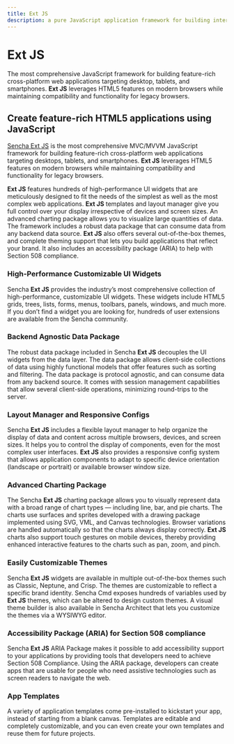 ```yaml
---
title: Ext JS
description: a pure JavaScript application framework for building interactive cross platform web applications
---
```


# Ext JS

The most comprehensive JavaScript framework for building feature-rich cross-platform web applications targeting desktop, tablets, and smartphones. **Ext JS** leverages HTML5 features on modern browsers while maintaining compatibility and functionality for legacy browsers.

## Create feature-rich HTML5 applications using JavaScript

[Sencha Ext JS](https://www.sencha.com/products/extjs/) is the most comprehensive MVC/MVVM JavaScript framework for building feature-rich cross-platform web applications targeting desktops, tablets, and smartphones. **Ext JS** leverages HTML5 features on modern browsers while maintaining compatibility and functionality for legacy browsers.

**Ext JS** features hundreds of high-performance UI widgets that are meticulously designed to fit the needs of the simplest as well as the most complex web applications. **Ext JS** templates and layout manager give you full control over your display irrespective of devices and screen sizes. An advanced charting package allows you to visualize large quantities of data. The framework includes a robust data package that can consume data from any backend data source. **Ext JS** also offers several out-of-the-box themes, and complete theming support that lets you build applications that reflect your brand. It also includes an accessibility package (ARIA) to help with Section 508 compliance.

### High-Performance Customizable UI Widgets

Sencha **Ext JS** provides the industry’s most comprehensive collection of high-performance, customizable UI widgets. These widgets include HTML5 grids, trees, lists, forms, menus, toolbars, panels, windows, and much more. If you don’t find a widget you are looking for, hundreds of user extensions are available from the Sencha community.

### Backend Agnostic Data Package

The robust data package included in Sencha **Ext JS** decouples the UI widgets from the data layer. The data package allows client-side collections of data using highly functional models that offer features such as sorting and filtering. The data package is protocol agnostic, and can consume data from any backend source. It comes with session management capabilities that allow several client-side operations, minimizing round-trips to the server.

### Layout Manager and Responsive Configs

Sencha **Ext JS** includes a flexible layout manager to help organize the display of data and content across multiple browsers, devices, and screen sizes. It helps you to control the display of components, even for the most complex user interfaces. **Ext JS** also provides a responsive config system that allows application components to adapt to specific device orientation (landscape or portrait) or available browser window size.

### Advanced Charting Package

The Sencha **Ext JS** charting package allows you to visually represent data with a broad range of chart types — including line, bar, and pie charts. The charts use surfaces and sprites developed with a drawing package implemented using SVG, VML, and Canvas technologies. Browser variations are handled automatically so that the charts always display correctly. **Ext JS** charts also support touch gestures on mobile devices, thereby providing enhanced interactive features to the charts such as pan, zoom, and pinch.

### Easily Customizable Themes

Sencha **Ext JS** widgets are available in multiple out-of-the-box themes such as Classic, Neptune, and Crisp. The themes are customizable to reflect a specific brand identity. Sencha Cmd exposes hundreds of variables used by **Ext JS** themes, which can be altered to design custom themes. A visual theme builder is also available in Sencha Architect that lets you customize the themes via a WYSIWYG editor.

### Accessibility Package (ARIA) for Section 508 compliance

Sencha **Ext JS** ARIA Package makes it possible to add accessibility support to your applications by providing tools that developers need to achieve Section 508 Compliance. Using the ARIA package, developers can create apps that are usable for people who need assistive technologies such as screen readers to navigate the web.

### App Templates

A variety of application templates come pre-installed to kickstart your app, instead of starting from a blank canvas. Templates are editable and completely customizable, and you can even create your own templates and reuse them for future projects.
